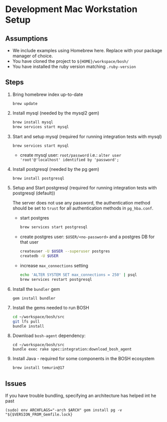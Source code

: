# Development Mac Workstation Setup

## Assumptions

* We include examples using Homebrew here. Replace with your package manager of choice.
* You have cloned the project to `${HOME}/workspace/bosh/`
* You have installed the ruby version matching `.ruby-version`

## Steps

1. Bring homebrew index up-to-date

    `brew update`

2. Install mysql (needed by the mysql2 gem)

     ```bash
     brew install mysql
     brew services start mysql
     ```

3. Start and setup mysql (required for running integration tests with mysql)

     ```bash
     brew services start mysql
     ```

    - create mysql user: `root/password`
      i.e.: `alter user 'root'@'localhost' identified by 'password';`

4. Install postgresql (needed by the pg gem)

    `brew install postgresql`

5. Setup and Start postgresql (required for running integration tests with postgresql (default))

    The server does not use any password, the authentication method should be set to `trust` for all authentication methods in `pg_hba.conf`.

    * start postgres

        ```bash
        brew services start postgresql
        ```

    * create postgres user: `$USER/<no-password>` and a postgres DB for that user

        ```bash
        createuser -U $USER --superuser postgres
        createdb -U $USER
        ```

    * increase `max_connections` setting

        ```bash
        echo 'ALTER SYSTEM SET max_connections = 250' | psql
        brew services restart postgresql
        ```

6. Install the `bundler` gem

    `gem install bundler`

7. Install the gems needed to run BOSH

    ```bash
    cd ~/workspace/bosh/src
    git lfs pull
    bundle install
    ```

8. Download `bosh-agent` dependency:
   ```
   cd ~/workspace/bosh/src
   bundle exec rake spec:integration:download_bosh_agent
   ```

9. Install Java - required for some components in the BOSH ecosystem

    ```bash
    brew install temurin@17
    ```

## Issues

If you have trouble bundling, specifying an architecture has helped int he past

```
(sudo) env ARCHFLAGS="-arch $ARCH" gem install pg -v "${$VERSION_FROM_Gemfile.lock}
```
